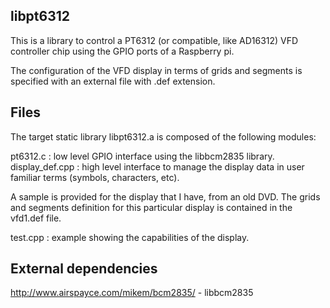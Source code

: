 ## libpt6312

This is a library to control a PT6312 (or compatible, like AD16312) VFD controller chip using the GPIO ports of a Raspberry pi.

The configuration of the VFD display in terms of grids and segments is specified with an external file with .def extension.

## Files

The target static library libpt6312.a is composed of the following modules:

   pt6312.c        : low level GPIO interface using the libbcm2835 library.
   display_def.cpp : high level interface to manage the display data in user
                     familiar terms (symbols, characters, etc).

A sample is provided for the display that I have, from an old DVD. The grids and
segments definition for this particular display is contained in the vfd1.def file.

  test.cpp        : example showing the capabilities of the display.

## External dependencies

  http://www.airspayce.com/mikem/bcm2835/ - libbcm2835

